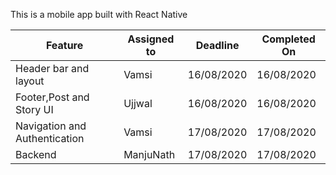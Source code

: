 This is a mobile app built with React Native

| Feature | Assigned to | Deadline | Completed On |
| ------- | ----------- | -------- | ------------ |
|  Header bar and layout       |   Vamsi     |  16/08/2020        |    16/08/2020          |
|  Footer,Post and Story UI       |    Ujjwal         |  16/08/2020        |  16/08/2020            |
|  Navigation and Authentication       |      Vamsi       |   17/08/2020       |   17/08/2020           |
|  Backend | ManjuNath | 17/08/2020 | 17/08/2020|
